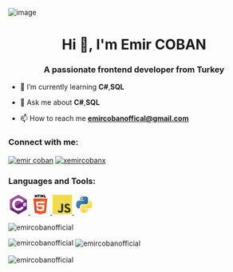 
![image](https://intellitect.com/wp-content/uploads/2021/03/NET-Essential-C-Sharp-9-banner-1024x256.png)



<h1 align="center">Hi 👋, I'm Emir COBAN</h1>
<h3 align="center">A passionate frontend developer from Turkey</h3>


- 🌱 I’m currently learning **C#**,**SQL**

- 💬 Ask me about **C#**,**SQL**

- 📫 How to reach me **emircobanoffical@gmail.com**

<h3 align="left">Connect with me:</h3>
<p align="left">
<a href="https://www.linkedin.com/in/emir-%C3%A7oban-4980532a4/" target="blank"><img align="center" src="https://raw.githubusercontent.com/rahuldkjain/github-profile-readme-generator/master/src/images/icons/Social/linked-in-alt.svg" alt="emir çoban" height="30" width="40" /></a>
<a href="https://instagram.com/xemircobanx" target="blank"><img align="center" src="https://raw.githubusercontent.com/rahuldkjain/github-profile-readme-generator/master/src/images/icons/Social/instagram.svg" alt="xemircobanx" height="30" width="40" /></a>
</p>

<h3 align="left">Languages and Tools:</h3>
<p align="left"> <a href="https://www.w3schools.com/cs/" target="_blank" rel="noreferrer"> <img src="https://raw.githubusercontent.com/devicons/devicon/master/icons/csharp/csharp-original.svg" alt="csharp" width="40" height="40"/> </a> <a href="https://www.w3.org/html/" target="_blank" rel="noreferrer"> <img src="https://raw.githubusercontent.com/devicons/devicon/master/icons/html5/html5-original-wordmark.svg" alt="html5" width="40" height="40"/> </a> <a href="https://developer.mozilla.org/en-US/docs/Web/JavaScript" target="_blank" rel="noreferrer"> <img src="https://raw.githubusercontent.com/devicons/devicon/master/icons/javascript/javascript-original.svg" alt="javascript" width="40" height="40"/> </a> <a href="https://www.python.org" target="_blank" rel="noreferrer"> <img src="https://raw.githubusercontent.com/devicons/devicon/master/icons/python/python-original.svg" alt="python" width="40" height="40"/> </a> </p>
<p align="left"> <img src="https://komarev.com/ghpvc/?username=emircobanofficial&label=Profile%20views&color=0e75b6&style=flat" alt="emircobanofficial" /> </p>

<p><img align="left" src="https://github-readme-stats.vercel.app/api/top-langs?username=emircobanofficial&show_icons=true&locale=en&layout=compact" alt="emircobanofficial" /></p>

<p>&nbsp;<img align="center" src="https://github-readme-stats.vercel.app/api?username=emircobanofficial&show_icons=true&locale=en" alt="emircobanofficial" /></p>

<p><img align="center" src="https://github-readme-streak-stats.herokuapp.com/?user=emircobanofficial&" alt="emircobanofficial" /></p>
